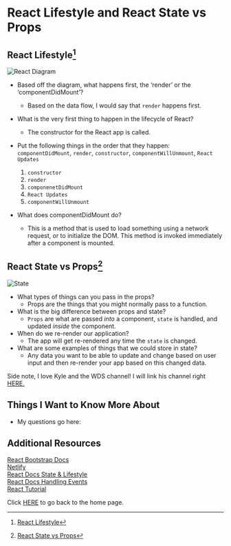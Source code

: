 # React Lifestyle and React State vs Props

## React Lifestyle[^1]

![React Diagram](https://miro.medium.com/max/700/0*0saPKFiTUk6W3FYp)

- Based off the diagram, what happens first, the ‘render’ or the ‘componentDidMount’?
  - Based on the data flow, I would say that `render` happens first.
- What is the very first thing to happen in the lifecycle of React?
  - The constructor for the React app is called.
- Put the following things in the order that they happen: `componentDidMount`, `render`, `constructor`, `componentWillUnmount`, `React Updates`
  1. `constructor`
  2. `render`
  3. `componenetDidMount`
  4. `React Updates`
  5. `componentWillUnmount`

- What does componentDidMount do?
  - This is a method that is used to load something using a network request, or to initialize the DOM.  This method is invoked immediately after a component is mounted.

## React State vs Props[^2]

![State](https://encrypted-tbn0.gstatic.com/images?q=tbn:ANd9GcT6OJVssL3Qz0V1tkzVSNClbYhHNN5tT7VrLA&usqp=CAU)

- What types of things can you pass in the props?
  - Props are the things that you might normally pass to a function. 
- What is the big difference between props and state?
  - `Props` are what are passed _into_ a component, `state` is handled, and updated _inside_ the component.
- When do we re-render our application?
  - The app will get re-rendered any time the `state` is changed.
- What are some examples of things that we could store in state?
  - Any data you want to be able to update and change based on user input and then re-render your app based on this changed data.

Side note, I love Kyle and the WDS channel!  I will link his channel right [HERE.](https://www.youtube.com/channel/UCFbNIlppjAuEX4znoulh0Cw)

## Things I Want to Know More About

- My questions go here:

## Additional Resources

[React Bootstrap Docs](https://react-bootstrap.github.io/) <br>
[Netlify](https://www.netlify.com/) <br>
[React Docs State & Lifestyle](https://reactjs.org/docs/state-and-lifecycle.html) <br>
[React Docs Handling Events](https://reactjs.org/docs/handling-events.html) <br>
[React Tutorial](https://reactjs.org/tutorial/tutorial.html)

Click [HERE](README.md) to go back to the home page.

[^1]: [React Lifestyle](https://medium.com/@joshuablankenshipnola/react-component-lifecycle-events-cb77e670a093)

[^2]: [React State vs Props](https://www.youtube.com/watch?v=IYvD9oBCuJI)